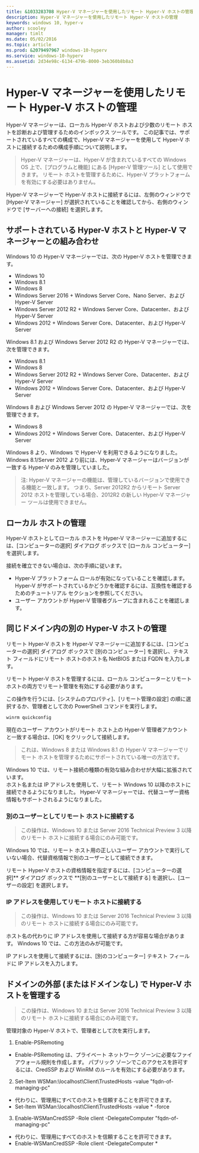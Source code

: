 ```yaml
---
title: &1033283708 Hyper-V マネージャーを使用したリモート Hyper-V ホストの管理
description: Hyper-V マネージャーを使用したリモート Hyper-V ホストの管理
keywords: windows 10, hyper-v
author: scooley
manager: timlt
ms.date: 05/02/2016
ms.topic: article
ms.prod: &2079497967 windows-10-hyperv
ms.service: windows-10-hyperv
ms.assetid: 2d34e98c-6134-479b-8000-3eb360b8b8a3
---
```


# Hyper-V マネージャーを使用したリモート Hyper-V ホストの管理

Hyper-V マネージャーは、ローカル Hyper-V ホストおよび少数のリモート ホストを診断および管理するためのインボックス ツールです。 この記事では、サポートされているすべての構成で、Hyper-V マネージャーを使用して Hyper-V ホストに接続するための構成手順について説明します。

> Hyper-V マネージャーは、<g id="6CapsExtId1" ctype="x-link"><g id="6CapsExtId2" ctype="x-linkText">Hyper-V が含まれているすべての Windows OS</g><g id="6CapsExtId3" ctype="x-title"></g></g> 上で、<g id="2" ctype="x-strong">[プログラムと機能]</g> にある <g id="4" ctype="x-strong">[Hyper-V 管理ツール]</g> として使用できます。 リモート ホストを管理するために、Hyper-V プラットフォームを有効にする必要はありません。

Hyper-V マネージャーで Hyper-V ホストに接続するには、左側のウィンドウで <g id="2" ctype="x-strong">[Hyper-V マネージャー]</g> が選択されていることを確認してから、右側のウィンドウで <g id="4" ctype="x-strong">[サーバーへの接続]</g> を選択します。

<g id="1" ctype="x-linkText"></g>

## サポートされている Hyper-V ホストと Hyper-V マネージャーとの組み合わせ

Windows 10 の Hyper-V マネージャーでは、次の Hyper-V ホストを管理できます。
* Windows 10
* Windows 8.1
* Windows 8
* Windows Server 2016 + Windows Server Core、Nano Server、および Hyper-V Server
* Windows Server 2012 R2 + Windows Server Core、Datacenter、および Hyper-V Server
* Windows 2012 + Windows Server Core、Datacenter、および Hyper-V Server

Windows 8.1 および Windows Server 2012 R2 の Hyper-V マネージャーでは、次を管理できます。
* Windows 8.1
* Windows 8
* Windows Server 2012 R2 + Windows Server Core、Datacenter、および Hyper-V Server
* Windows 2012 + Windows Server Core、Datacenter、および Hyper-V Server

Windows 8 および Windows Server 2012 の Hyper-V マネージャーでは、次を管理できます。
* Windows 8
* Windows 2012 + Windows Server Core、Datacenter、および Hyper-V Server

Windows 8 より、Windows で Hyper-V を利用できるようになりました。 Windows 8.1/Server 2012 より前には、Hyper-V マネージャーはバージョンが一致する Hyper-V のみを管理していました。

> <g id="1" ctype="x-strong">注:</g> Hyper-V マネージャーの機能は、管理しているバージョンで使用できる機能と一致します。 つまり、Server 2012R2 からリモート Server 2012 ホストを管理している場合、2012R2 の新しい Hyper-V マネージャー ツールは使用できません。

## ローカル ホストの管理

Hyper-V ホストとしてローカル ホストを Hyper-V マネージャーに追加するには、<g id="4" ctype="x-strong">[コンピューターの選択]</g> ダイアログ ボックスで <g id="2" ctype="x-strong">[ローカル コンピューター]</g> を選択します。

<g id="1" ctype="x-linkText"></g>

接続を確立できない場合は、次の手順に従います。
*  Hyper-V プラットフォーム ロールが有効になっていることを確認します。  
  Hyper-V がサポートされているかどうかを確認するには、<g id="2CapsExtId1" ctype="x-link"><g id="2CapsExtId2" ctype="x-linkText">互換性を確認するためのチュートリアル セクション</g><g id="2CapsExtId3" ctype="x-title"></g></g>を参照してください。
*  ユーザー アカウントが Hyper-V 管理者グループに含まれることを確認します。


## 同じドメイン内の別の Hyper-V ホストの管理

リモート Hyper-V ホストを Hyper-V マネージャーに追加するには、<g id="4" ctype="x-strong">[コンピューターの選択]</g> ダイアログ ボックスで <g id="2" ctype="x-strong">[別のコンピューター]</g> を選択し、テキスト フィールドにリモート ホストのホスト名 NetBIOS または FQDN を入力します。

<g id="1" ctype="x-linkText"></g>

リモート Hyper-V ホストを管理するには、ローカル コンピューターとリモート ホストの両方でリモート管理を有効にする必要があります。

この操作を行うには、<g id="2" ctype="x-code">[システムのプロパティ]、[リモート管理の設定]</g> の順に選択するか、管理者として次の PowerShell コマンドを実行します。

``` PowerShell
winrm quickconfig
```

現在のユーザー アカウントがリモート ホスト上の Hyper-V 管理者アカウントと一致する場合は、<g id="2" ctype="x-strong">[OK]</g> をクリックして接続します。

> これは、Windows 8 または Windows 8.1 の Hyper-V マネージャーでリモート ホストを管理するためにサポートされている唯一の方法です。


Windows 10 では、リモート接続の種類の有効な組み合わせが大幅に拡張されています。  
ホスト名または IP アドレスを使用して、リモート Windows 10 以降のホストに接続できるようになりました。 Hyper-V マネージャーでは、代替ユーザー資格情報もサポートされるようになりました。


### 別のユーザーとしてリモート ホストに接続する

> この操作は、Windows 10 または Server 2016 Technical Preview 3 以降のリモート ホストに接続する場合にのみ可能です。

Windows 10 では、リモート ホスト用の正しいユーザー アカウントで実行していない場合、代替資格情報で別のユーザーとして接続できます。

リモート Hyper-V ホストの資格情報を指定するには、<g id="2" ctype="x-strong">[コンピューターの選択]** ダイアログ ボックスで **[別のユーザーとして接続する]</g> を選択し、<g id="4" ctype="x-strong">[ユーザーの設定]</g> を選択します。

<g id="1" ctype="x-linkText"></g>


### IP アドレスを使用してリモート ホストに接続する

> この操作は、Windows 10 または Server 2016 Technical Preview 3 以降のリモート ホストに接続する場合にのみ可能です。

ホスト名の代わりに IP アドレスを使用して接続する方が容易な場合があります。 Windows 10 では、この方法のみが可能です。

IP アドレスを使用して接続するには、<g id="2" ctype="x-strong">[別のコンピューター]</g> テキスト フィールドに IP アドレスを入力します。


## ドメインの外部 (またはドメインなし) で Hyper-V ホストを管理する

> この操作は、Windows 10 または Server 2016 Technical Preview 3 以降のリモート ホストに接続する場合にのみ可能です。

管理対象の Hyper-V ホストで、管理者として次を実行します。

1.  <g id="1CapsExtId1" ctype="x-link"><g id="1CapsExtId2" ctype="x-linkText">Enable-PSRemoting</g><g id="1CapsExtId3" ctype="x-title"></g></g>
  * <g id="1CapsExtId1" ctype="x-link"><g id="1CapsExtId2" ctype="x-linkText">Enable-PSRemoting</g><g id="1CapsExtId3" ctype="x-title"></g></g> は、<g id="3" ctype="x-em">プライベート</g> ネットワーク ゾーンに必要なファイアウォール規則を作成します。 パブリック ゾーンでこのアクセスを許可するには、CredSSP および WinRM のルールを有効にする必要があります。
2. Set-Item WSMan:\localhost\Client\TrustedHosts -value "fqdn-of-managing-pc"
  * 代わりに、管理用にすべてのホストを信頼することを許可できます。
  * Set-Item WSMan:\localhost\Client\TrustedHosts -value * -force
3. <g id="1CapsExtId1" ctype="x-link"><g id="1CapsExtId2" ctype="x-linkText">Enable-WSManCredSSP</g><g id="1CapsExtId3" ctype="x-title"></g></g> -Role client -DelegateComputer "fqdn-of-managing-pc"
  * 代わりに、管理用にすべてのホストを信頼することを許可できます。
  * <g id="1CapsExtId1" ctype="x-link"><g id="1CapsExtId2" ctype="x-linkText">Enable-WSManCredSSP</g><g id="1CapsExtId3" ctype="x-title"></g></g> -Role client -DelegateComputer *






<!--HONumber=May16_HO1-->


